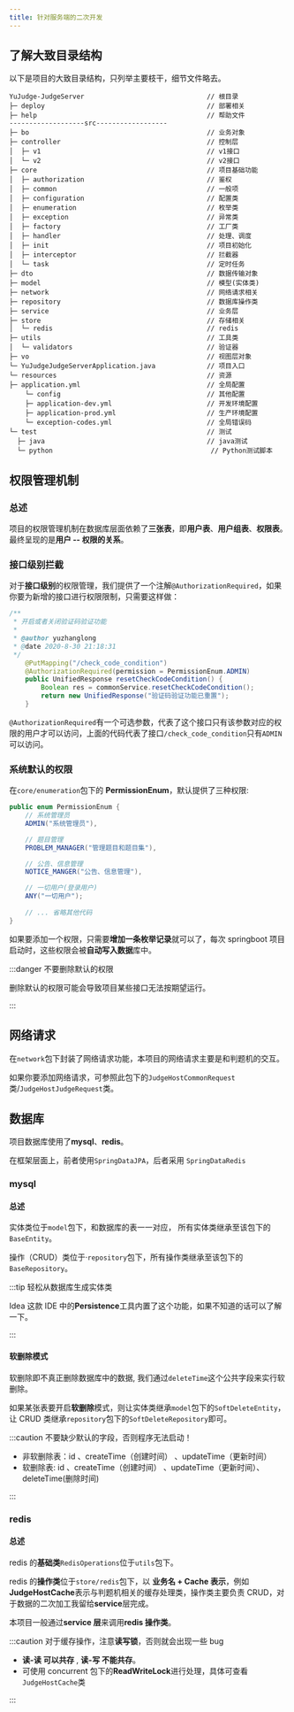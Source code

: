 ```yaml
---
title: 针对服务端的二次开发
---
```


## 了解大致目录结构

以下是项目的大致目录结构，只列举主要枝干，细节文件略去。

```plain
YuJudge-JudgeServer                               // 根目录
├─ deploy                                         // 部署相关
├─ help                                           // 帮助文件
-------------------src------------------
├─ bo                                             // 业务对象
├─ controller                                     // 控制层
│  ├─ v1                                          // v1接口
│  └─ v2                                          // v2接口
├─ core                                           // 项目基础功能
│  ├─ authorization                               // 鉴权
│  ├─ common                                      // 一般项
│  ├─ configuration                               // 配置类
│  ├─ enumeration                                 // 枚举类
│  ├─ exception                                   // 异常类
│  ├─ factory                                     // 工厂类
│  ├─ handler                                     // 处理、调度
│  ├─ init                                        // 项目初始化
│  ├─ interceptor                                 // 拦截器
│  └─ task                                        // 定时任务
├─ dto                                            // 数据传输对象
├─ model                                          // 模型(实体类)
├─ network                                        // 网络请求相关
├─ repository                                     // 数据库操作类
├─ service                                        // 业务层
├─ store                                          // 存储相关
│  └─ redis                                       // redis
├─ utils                                          // 工具类
│  └─ validators                                  // 验证器
├─ vo                                             // 视图层对象
└─ YuJudgeJudgeServerApplication.java             // 项目入口
└─ resources                                      // 资源
├─ application.yml                                // 全局配置
    └─ config                                     // 其他配置
    ├─ application-dev.yml                        // 开发环境配置
    ├─ application-prod.yml                       // 生产环境配置
    └─ exception-codes.yml                        // 全局错误码
└─ test                                           // 测试
  ├─ java                                         // java测试
  └─ python                                        // Python测试脚本
```

## 权限管理机制

### 总述

项目的权限管理机制在数据库层面依赖了**三张表**，即**用户表**、**用户组表**、**权限表**。最终呈现的是**用户 -- 权限的关系**。

### 接口级别拦截

对于**接口级别**的权限管理，我们提供了一个注解`@AuthorizationRequired`，如果你要为新增的接口进行权限限制，只需要这样做：

```java
/**
 * 开启或者关闭验证码验证功能
 *
 * @author yuzhanglong
 * @date 2020-8-30 21:18:31
 */
    @PutMapping("/check_code_condition")
    @AuthorizationRequired(permission = PermissionEnum.ADMIN)
    public UnifiedResponse resetCheckCodeCondition() {
        Boolean res = commonService.resetCheckCodeCondition();
        return new UnifiedResponse("验证码验证功能已重置");
    }
```

`@AuthorizationRequired`有一个可选参数，代表了这个接口只有该参数对应的权限的用户才可以访问，上面的代码代表了接口`/check_code_condition`只有`ADMIN`可以访问。

### 系统默认的权限

在`core/enumeration`包下的 **PermissionEnum**，默认提供了三种权限:

```java
public enum PermissionEnum {    
    // 系统管理员
    ADMIN("系统管理员"),

    // 题目管理
    PROBLEM_MANAGER("管理题目和题目集"),

    // 公告、信息管理
    NOTICE_MANGER("公告、信息管理"),

    // 一切用户(登录用户)
    ANY("一切用户");
   
   	// ... 省略其他代码
}
```

如果要添加一个权限，只需要**增加一条枚举记录**就可以了，每次 springboot 项目启动时，这些权限会被**自动写入数据**库中。

:::danger 不要删除默认的权限

删除默认的权限可能会导致项目某些接口无法按期望运行。

:::

## 网络请求

在`network`包下封装了网络请求功能，本项目的网络请求主要是和判题机的交互。

如果你要添加网络请求，可参照此包下的`JudgeHostCommonRequest`类/`JudgeHostJudgeRequest`类。





## 数据库

项目数据库使用了**mysql**、**redis**。

在框架层面上，前者使用`SpringDataJPA`，后者采用 `SpringDataRedis`

### mysql

#### 总述

实体类位于`model`包下，和数据库的表一一对应， 所有实体类继承至该包下的`BaseEntity`。

操作（CRUD）类位于·`repository`包下，所有操作类继承至该包下的`BaseRepository`。

:::tip 轻松从数据库生成实体类

Idea 这款 IDE 中的**Persistence**工具内置了这个功能，如果不知道的话可以了解一下。

:::

#### 软删除模式

软删除即不真正删除数据库中的数据, 我们通过`deleteTime`这个公共字段来实行软删除。

如果某张表要开启**软删除**模式，则让实体类继承`model`包下的`SoftDeleteEntity`，让 CRUD 类继承`repository`包下的`SoftDeleteRepository`即可。

:::caution 不要缺少默认的字段，否则程序无法启动！

- 非软删除表：id 、createTime（创建时间） 、updateTime（更新时间）
- 软删除表: id 、createTime（创建时间） 、updateTime（更新时间）、deleteTime(删除时间)

:::

### redis

#### 总述

redis 的**基础类**`RedisOperations`位于`utils`包下。

redis 的**操作类**位于`store/redis`包下，以 **业务名 + Cache 表示**，例如**JudgeHostCache**表示与判题机相关的缓存处理类，操作类主要负责 CRUD，对于数据的二次加工我留给**service**层完成。

本项目一般通过**service 层**来调用**redis 操作类**。

:::caution 对于缓存操作，注意**读写锁**，否则就会出现一些 bug

- **读-读 可以共存** , **读-写 不能共存**。
- 可使用 concurrent 包下的**ReadWriteLock**进行处理，具体可查看`JudgeHostCache`类

:::



